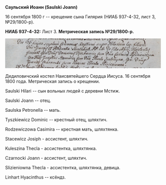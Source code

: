 **Саульский Иоанн (Saulski Joann)**

16 сентября 1800 г -- крещение сына Гилярия (НИАБ 937-4-32, лист 3,
№29/1800-р).

**НИАБ 937-4-32:** Лист 3. **Метрическая запись №29/1800-р.**

![](./media/e5548f7bb994d346461e1133eb25b51fe0e63caa.png)

Дедиловичский костел Наисвятейшего Сердца Иисуса. 16 сентября 1800 года.
Метрическая запись о крещении.

Saulski Hilari -- сын вольных людей с деревни Мстиж.

Saulski Joann -- отец.

Saulska Petronella -- мать.

Tyszkiewicz Dominic -- крестный отец, шляхтич.

Rodzewiczowa Casimira -- крестная мать, шляхтянка.

Stacewicz Josiph - ассистент, шляхтич.

Kuleszina Thecla - ассистентка, шляхтянка.

Czarnocki Joann - ассистент, шляхтич.

Slizieniowna Thecla - ассистентка, шляхтянка, девица.

Linhart Hyacinthus -- ксёндз.
